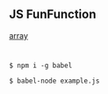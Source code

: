 ## JS FunFunction

[array](https://gist.github.com/mpj/c5ae804e576042b3287d)

#
```
$ npm i -g babel
```

```
$ babel-node example.js
```
